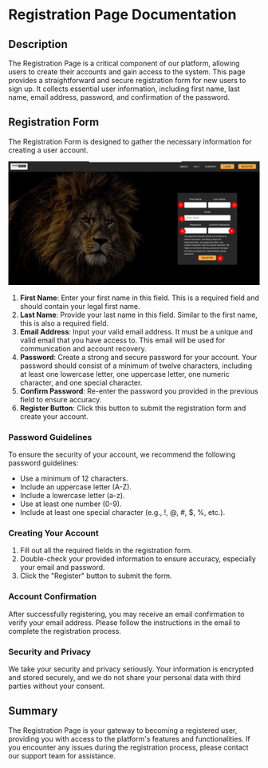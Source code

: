 # Registration Page Documentation

## Description

The Registration Page is a critical component of our platform, allowing users to create their accounts and gain access to the system. This page provides a straightforward and secure registration form for new users to sign up. It collects essential user information, including first name, last name, email address, password, and confirmation of the password.

## Registration Form

The Registration Form is designed to gather the necessary information for creating a user account.

![Registration Form](./img/register-page-1.png)

1. **First Name**: Enter your first name in this field. This is a required field and should contain your legal first name.
2. **Last Name**: Provide your last name in this field. Similar to the first name, this is also a required field.
3. **Email Address**: Input your valid email address. It must be a unique and valid email that you have access to. This email will be used for communication and account recovery.
4. **Password**: Create a strong and secure password for your account. Your password should consist of a minimum of twelve characters, including at least one lowercase letter, one uppercase letter, one numeric character, and one special character.
5. **Confirm Password**: Re-enter the password you provided in the previous field to ensure accuracy.
6. **Register Button**: Click this button to submit the registration form and create your account.

### Password Guidelines

To ensure the security of your account, we recommend the following password guidelines:

- Use a minimum of 12 characters.
- Include an uppercase letter (A-Z).
- Include a lowercase letter (a-z).
- Use at least one number (0-9).
- Include at least one special character (e.g., !, @, #, $, %, etc.).

### Creating Your Account

1. Fill out all the required fields in the registration form.
2. Double-check your provided information to ensure accuracy, especially your email and password.
3. Click the "Register" button to submit the form.

### Account Confirmation

After successfully registering, you may receive an email confirmation to verify your email address. Please follow the instructions in the email to complete the registration process.

### Security and Privacy

We take your security and privacy seriously. Your information is encrypted and stored securely, and we do not share your personal data with third parties without your consent.

## Summary
The Registration Page is your gateway to becoming a registered user, providing you with access to the platform's features and functionalities. If you encounter any issues during the registration process, please contact our support team for assistance.
